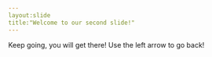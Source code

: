 ```yaml
---
layout:slide
title:"Welcome to our second slide!"
---
```

Keep going, you will get there!
Use the left arrow to go back!
